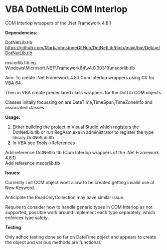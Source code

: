 # VBA DotNetLib COM Interlop
 COM Interlop wrappers of the .Net Framework 4.8.1
 
   **Dependencies:**
   
   DotNetLib.tlb https://github.com/MarkJohnstoneGitHub/DotNetLib/blob/main/bin/Debug/DotNetLib.tlb
   
   mscorlib.tlb eg Windows\Microsoft.NET\Framework64\v4.0.30319\mscorlib.tlb
   
 
 Aim: To create .Net Framework 4.8.1 Com Interlop wrappers using C# for VBA 64.
 
 Then in VBA create predeclared class wrappers for the DotLib COM objects.
 
 Classes initally focussing on are DateTime,TimeSpan,TimeZoneInfo and associated classes.
 
 **Usage:**
 
 1) Either building the project in Visual Studio which registers the DotNetLib.tlb or run RegAsm.exe in administrator to register the type library DotNetLib.tlb.
 2) In VBA see Tools->References
 
 Add reference DotNetlib.tlb (Com Interlop wrappers of the .Net Framework 4.8.1)  
 Add reference mscorlib.tlb
 
  
 
 **Issues:**
 
 Currently List COM object wont allow to be created getting invalid use of New Keyword.
 
 Anticipate the ReadOnlyCollection may have similar issue.
 
 Require to consider how to handle generic types in COM Interlop as not supported, possible work around implement each type separately, which enforces type safety.  
 
 **Testing**
 
 Only adhoc testing done so far on DateTime object and appears to create the object and various methods are functional.

